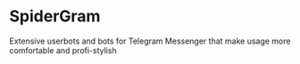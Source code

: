 # SpiderGram
Extensive userbots and bots for Telegram Messenger that make usage more comfortable and profi-stylish
